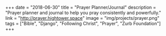 +++
date = "2018-06-30"
title = "Prayer Planner/Journal"
description = "Prayer planner and journal to help you pray consistently and powerfully."
link = "http://prayer.hightower.space"
image = "img/projects/prayer.png"
tags = ["Bible", "Django", "Following Christ", "Prayer", "Zurb Foundation"]
+++
